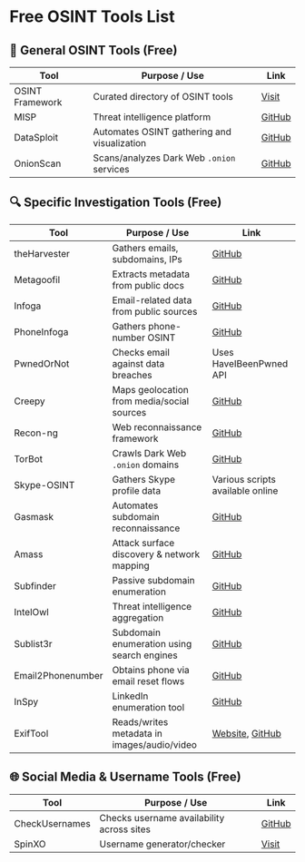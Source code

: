 
# Free OSINT Tools List

## 🔧 General OSINT Tools (Free)

| Tool              | Purpose / Use | Link |
|------------------|----------------|------|
| OSINT Framework | Curated directory of OSINT tools | [Visit](https://osintframework.com/) |
| MISP | Threat intelligence platform | [GitHub](https://github.com/MISP/MISP) |
| DataSploit | Automates OSINT gathering and visualization | [GitHub](https://github.com/datasploit/datasploit) |
| OnionScan | Scans/analyzes Dark Web `.onion` services | [GitHub](https://github.com/s-rah/onionscan) |

## 🔍 Specific Investigation Tools (Free)

| Tool | Purpose / Use | Link |
|------|----------------|------|
| theHarvester | Gathers emails, subdomains, IPs | [GitHub](https://github.com/laramies/theHarvester) |
| Metagoofil | Extracts metadata from public docs | [GitHub](https://github.com/laramies/metagoofil) |
| Infoga | Email-related data from public sources | [GitHub](https://github.com/m4ll0k/Infoga) |
| PhoneInfoga | Gathers phone-number OSINT | [GitHub](https://github.com/sundowndev/PhoneInfoga) |
| PwnedOrNot | Checks email against data breaches | Uses HaveIBeenPwned API |
| Creepy | Maps geolocation from media/social sources | [GitHub](https://github.com/ilektrojohn/creepy) |
| Recon-ng | Web reconnaissance framework | [GitHub](https://github.com/lanmaster53/recon-ng) |
| TorBot | Crawls Dark Web `.onion` domains | [GitHub](https://github.com/yitsushi/TorBot) |
| Skype-OSINT | Gathers Skype profile data | Various scripts available online |
| Gasmask | Automates subdomain reconnaissance | [GitHub](https://github.com/tillson/gasmask) |
| Amass | Attack surface discovery & network mapping | [GitHub](https://github.com/owasp-amass/amass) |
| Subfinder | Passive subdomain enumeration | [GitHub](https://github.com/projectdiscovery/subfinder) |
| IntelOwl | Threat intelligence aggregation | [GitHub](https://github.com/intelowlproject/IntelOwl) |
| Sublist3r | Subdomain enumeration using search engines | [GitHub](https://github.com/aboul3la/Sublist3r) |
| Email2Phonenumber | Obtains phone via email reset flows | [GitHub](https://github.com/martinvigo/email2phonenumber) |
| InSpy | LinkedIn enumeration tool | [GitHub](https://github.com/jobroche/InSpy) |
| ExifTool | Reads/writes metadata in images/audio/video | [Website](https://exiftool.org/), [GitHub](https://github.com/exiftool/exiftool) |

## 🌐 Social Media & Username Tools (Free)

| Tool | Purpose / Use | Link |
|------|----------------|------|
| CheckUsernames | Checks username availability across sites | [GitHub](https://github.com/) |
| SpinXO | Username generator/checker | [Visit](https://www.spinxo.com/) |

